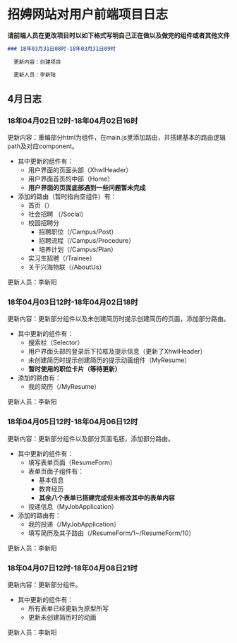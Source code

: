 # 招娉网站对用户前端项目日志

**请前端人员在更改项目时以如下格式写明自己正在做以及做完的组件或者其他文件**
```markdown
### 18年03月31日08时-18年03月31日09时 
  
  更新内容：创建项目 
  
  更新人员：李新阳
```
## 4月日志
 
 ### 18年04月02日12时-18年04月02日16时 
  
  更新内容：重编部分html为组件，在main.js里添加路由，并搭建基本的路由逻辑path及对应component。
  - 其中更新的组件有：
    + 用户界面的页面头部（XhwlHeader）
    + 用户界面首页的中部（Home）
    + **用户界面的页面底部遇到一些问题暂未完成**
  - 添加的路由（暂时指向空组件）有：
    + 首页（）
    + 社会招聘 （/Social）
    + 校园招聘分
        + 招聘职位（/Campus/Post）
        + 招聘流程（/Campus/Procedure）
        + 培养计划（/Campus/Plan）
    + 实习生招聘（/Trainee）
    + 关于兴海物联（/AboutUs）
  
  更新人员：李新阳
  
  ### 18年04月03日12时-18年04月02日18时 
  
  更新内容：更新部分组件以及未创建简历时提示创建简历的页面，添加部分路由。
  - 其中更新的组件有：
    + 搜索栏（Selector）
    + 用户界面头部的登录后下拉框及提示信息（更新了XhwlHeader）
    + 未创建简历时提示创建简历的提示动画组件（MyResume）
    +  **暂时使用的职位卡片（等待更新）**
  - 添加的路由有：
    + 我的简历（/MyResume）
    
  更新人员：李新阳
  
   ### 18年04月05日12时-18年04月06日12时 
  
  更新内容：更新部分组件以及部分页面毛胚，添加部分路由。
  - 其中更新的组件有：
    + 填写表单页面（ResumeForm）
    + 表单页面子组件有：
       + 基本信息
       + 教育经历
       + **其余八个表单已搭建完成但未修改其中的表单内容**
    + 投递信息（MyJobApplication）
  - 添加的路由有：
    + 我的投递（/MyJobApplication）
    + 填写简历及其子路由（/ResumeForm/1~/ResumeForm/10）
    
  更新人员：李新阳
  
   ### 18年04月07日12时-18年04月08日21时 
	
   更新内容：更新部分组件。
  - 其中更新的组件有：
    + 所有表单已经更新为原型所写
    + 更新未创建简历时的动画
  
    
  更新人员：李新阳

